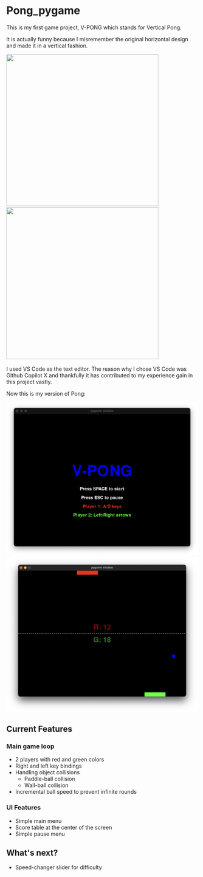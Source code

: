 # Pong_pygame
 
This is my first game project, V-PONG which stands for Vertical Pong.

It is actually funny because I misremember the original horizontal design and made it in a vertical fashion.

<img src="https://upload.wikimedia.org/wikipedia/commons/thumb/2/26/Pong.svg/1200px-Pong.svg.png" width="400" height="400">  

<img src="https://i.pinimg.com/564x/e6/11/1e/e6111e83dcf8f0a91b23fa6ae45c32e4.jpg" width="400" height="400">

I used VS Code as the text editor. The reason why I chose VS Code was Github Copilot X and thankfully it has contributed to my experience gain in this project vastly. 

Now this is my version of Pong: 

![vpong1](/Images/vpong1.png)
![vpong2](/Images/vpong2.png)

## Current Features
### Main game loop
- 2 players with red and green colors
- Right and left key bindings
- Handling object collisions
    - Paddle-ball collision 
    - Wall-ball collision
- Incremental ball speed to prevent infinite rounds 
### UI Features
- Simple main menu 
- Score table at the center of the screen
- Simple pause menu 

## What's next? 
- Speed-changer slider for difficulty 
